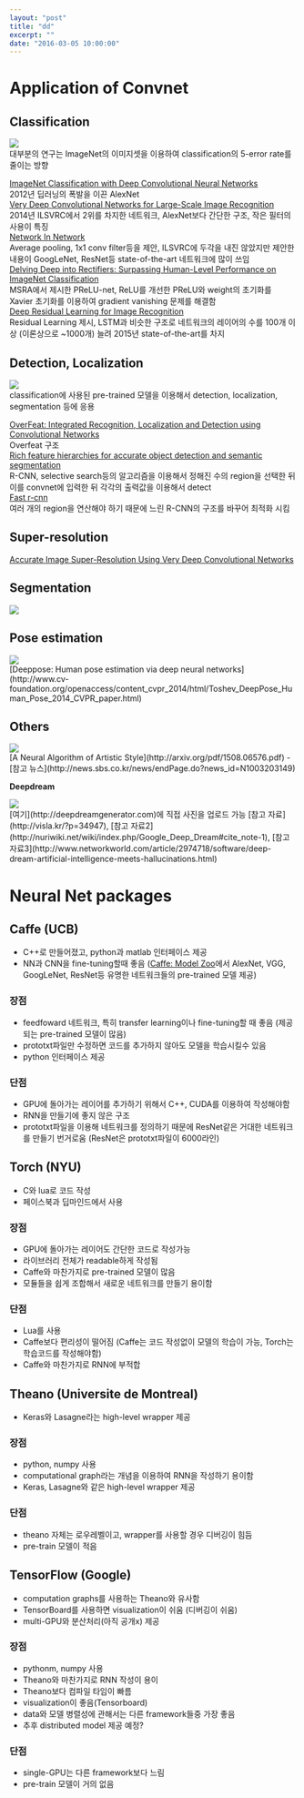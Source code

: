 ```yaml
---
layout: "post"
title: "dd"
excerpt: ""
date: "2016-03-05 10:00:00"
---
```


# Application of Convnet
## Classification
<div class="imgcap">
<img src="/assets/class.png">
</div>
대부분의 연구는 ImageNet의 이미지셋을 이용하여 classification의 5-error rate를 줄이는 방향

[ImageNet Classification with Deep Convolutional Neural Networks](http://papers.nips.cc/paper/4824-imagenet-classification-with-deep-convolutional-neural-networks.pdf)  
2012년 딥러닝의 폭발을 이끈 AlexNet  
[Very Deep Convolutional Networks for Large-Scale Image Recognition](http://arxiv.org/abs/1409.1556)  
2014년 ILSVRC에서 2위를 차지한 네트워크, AlexNet보다 간단한 구조, 작은 필터의 사용이 특징  
[Network In Network](http://arxiv.org/abs/1312.4400)  
Average pooling, 1x1 conv filter등을 제안, ILSVRC에 두각을 내진 않았지만 제안한 내용이 GoogLeNet, ResNet등 state-of-the-art 네트워크에 많이 쓰임   
[Delving Deep into Rectifiers: Surpassing Human-Level Performance on ImageNet Classification](http://arxiv.org/abs/1502.01852)  
MSRA에서 제시한 PReLU-net, ReLU를 개선한 PReLU와 weight의 초기화를 Xavier 초기화를 이용하여 gradient vanishing 문제를 해결함  
[Deep Residual Learning for Image Recognition](http://arxiv.org/abs/1512.03385)  
Residual Learning 제시, LSTM과 비슷한 구조로 네트워크의 레이어의 수를 100개 이상 (이론상으로 ~1000개) 늘려 2015년 state-of-the-art를 차지

## Detection, Localization
<div class="imgcap">
<img src="/assets/detection.png">
</div>
classification에 사용된 pre-trained 모델을 이용해서 detection, localization, segmentation 등에 응용

[OverFeat: Integrated Recognition, Localization and Detection using Convolutional Networks](http://arxiv.org/abs/1312.6229)  
Overfeat 구조  
[Rich feature hierarchies for accurate object detection and semantic segmentation](http://www.cv-foundation.org/openaccess/content_cvpr_2014/html/Girshick_Rich_Feature_Hierarchies_2014_CVPR_paper.html)  
R-CNN, selective search등의 알고리즘을 이용해서 정해진 수의 region을 선택한 뒤 이를 convnet에 입력한 뒤 각각의 출력값을 이용해서 detect  
[Fast r-cnn](http://www.cv-foundation.org/openaccess/content_iccv_2015/html/Girshick_Fast_R-CNN_ICCV_2015_paper.html)  
여러 개의 region을 연산해야 하기 때문에 느린 R-CNN의 구조를 바꾸어 최적화 시킴  

## Super-resolution
[Accurate Image Super-Resolution Using Very Deep Convolutional Networks](http://arxiv.org/abs/1511.04587)

## Segmentation
<div class="imgcap">
<img src="/assets/segmentation.png">
</div>

## Pose estimation
<div class="imgcap">
<img src="/assets/deeppose.png">
</div>
[Deeppose: Human pose estimation via deep neural networks](http://www.cv-foundation.org/openaccess/content_cvpr_2014/html/Toshev_DeepPose_Human_Pose_2014_CVPR_paper.html)

## Others
<div class="imgcap">
<img src="/assets/neural-art.jpg">
</div>
[A Neural Algorithm of Artistic Style](http://arxiv.org/pdf/1508.06576.pdf) - [참고 뉴스](http://news.sbs.co.kr/news/endPage.do?news_id=N1003203149)

**Deepdream**
<div class="imgcap">
<img src="/assets/deepdream.jpg">
</div>
[여기](http://deepdreamgenerator.com)에 직접 사진을 업로드 가능
[참고 자료](http://visla.kr/?p=34947), [참고 자료2](http://nuriwiki.net/wiki/index.php/Google_Deep_Dream#cite_note-1), [참고 자료3](http://www.networkworld.com/article/2974718/software/deep-dream-artificial-intelligence-meets-hallucinations.html)

# Neural Net packages

## Caffe (UCB)
- C++로 만들어졌고, python과 matlab 인터페이스 제공
- NN과 CNN을 fine-tuning할때 좋음 ([Caffe: Model Zoo](https://github.com/BVLC/caffe/wiki/Model-Zoo)에서 AlexNet, VGG, GoogLeNet, ResNet등 유명한 네트워크들의 pre-trained 모델 제공)

### 장점
- feedfoward 네트워크, 특히 transfer learning이나 fine-tuning할 때 좋음 (제공되는 pre-trained 모델이 많음)
- prototxt파일만 수정하면 코드를 추가하지 않아도 모델을 학습시킬수 있음
- python 인터페이스 제공

### 단점
- GPU에 돌아가는 레이어를 추가하기 위해서 C++, CUDA를 이용하여 작성해야함
- RNN을 만들기에 좋지 않은 구조
- prototxt파일을 이용해 네트워크를 정의하기 때문에 ResNet같은 거대한 네트워크를 만들기 번거로움 (ResNet은 prototxt파일이 6000라인)

## Torch (NYU)
- C와 lua로 코드 작성
- 페이스북과 딥마인드에서 사용

### 장점
- GPU에 돌아가는 레이어도 간단한 코드로 작성가능
- 라이브러리 전체가 readable하게 작성됨
- Caffe와 마찬가지로 pre-trained 모델이 많음
- 모듈들을 쉽게 조합해서 새로운 네트워크를 만들기 용이함

### 단점
- Lua를 사용
- Caffe보다 편리성이 떨어짐 (Caffe는 코드 작성없이 모델의 학습이 가능, Torch는 학습코드를 작성해야함)
- Caffe와 마찬가지로 RNN에 부적합

## Theano (Universite de Montreal)
- Keras와 Lasagne라는 high-level wrapper 제공

### 장점
- python, numpy 사용
- computational graph라는 개념을 이용하여 RNN을 작성하기 용이함
- Keras, Lasagne와 같은 high-level wrapper 제공

### 단점
- theano 자체는 로우레벨이고, wrapper를 사용할 경우 디버깅이 힘듬
- pre-train 모델이 적음

## TensorFlow (Google)
- computation graphs를 사용하는 Theano와 유사함
- TensorBoard를 사용하면 visualization이 쉬움 (디버깅이 쉬움)
- multi-GPU와 분산처리(아직 공개x) 제공

### 장점
- pythonm, numpy 사용
- Theano와 마찬가지로 RNN 작성이 용이
- Theano보다 컴파일 타임이 빠름
- visualization이 좋음(Tensorboard)
- data와 모델 병렬성에 관해서는 다른 framework들중 가장 좋음
- 추후 distributed model 제공 예정?

### 단점
- single-GPU는 다른 framework보다 느림
- pre-train 모델이 거의 없음
